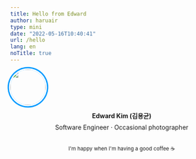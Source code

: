 ```yaml
---
title: Hello from Edward
author: haruair
type: mini
date: "2022-05-16T10:40:41"
url: /hello
lang: en
noTitle: true
---
```


<img src="https://pbs.twimg.com/profile_images/1437261659484016643/yFdsUPtX_400x400.jpg" style="width: 80px; border-radius: 100%; box-shadow: 0 0 0px 3px #fff, 0 0 0px 6px #019aff" />

<div style="text-align: center; margin-bottom: 1.5rem;">

<strong style="display: block; margin-bottom: 0.5rem;">Edward Kim (김용균)</strong>Software Engineer · Occasional photographer

</div>

<grid cols="3">
  <card-link to="https://github.com/edykim/" inline="true" title="🧑🏻‍💻 GitHub"></card-link>
  <card-link to="https://twitter.com/heyedykim/" inline="true" title="💬 Twitter"></card-link>
  <card-link to="https://edykim.com/" inline="true" title="📝 my website"></card-link>
  <card-link to="https://apps.apple.com/app/id1458639178" inline="true" title="⏲ visual timer"></card-link>
  <card-link to="https://note.edykim.com/" inline="true" title="🗓 free PDF planner"></card-link>
  <card-link to="https://github.com/edykim/edykim.com/issues/new/" inline="true" title="✉️ say hello"></card-link>
  <card-link to="https://edykim.com/" inline="true" title="📝 한국어 웹사이트"></card-link>
  <card-link to="https://twitter.com/heyedykim/" inline="true" title="💬 한국어 트위터"></card-link>
  <card-link to="https://www.youtube.com/watch?v=AJOVf0DH4x4" inline="true" title='🎵 Miles Davis - "It Never Entered My Mind"'></card-link>
</grid>


<div style="text-align: center; margin: 2rem;">
<small>I'm happy when I'm having a good coffee ☕️</small>
</div>
